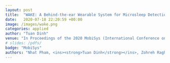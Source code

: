 ```yaml
---
layout: post
title:  "WAKE: A Behind-the-ear Wearable System for Microsleep Detection"
date:   2020-07-18 22:20:59 +00:00
image: /images/wake.png
categories: applied
author: "Tuan Dinh"
venue: "In Proceedings of the 2020 MobiSys (International Conference on Mobile Systems, Applications, and Services)"
# slides: /pdfs/
badge: "MobiSys"
authors: "Nhat Pham, <ins><strong>Tuan Dinh</strong></ins>, Zohreh Raghebi, Taeho Kim, Nam Bui, Phuc Nguyen, Hoang Truong, Farnoush Banaei-Kashani, Ann Halbower, Thang Dinh, and Tam Vu"
---
```

<!-- [Presented Slides](){:target="_blank"} -->
